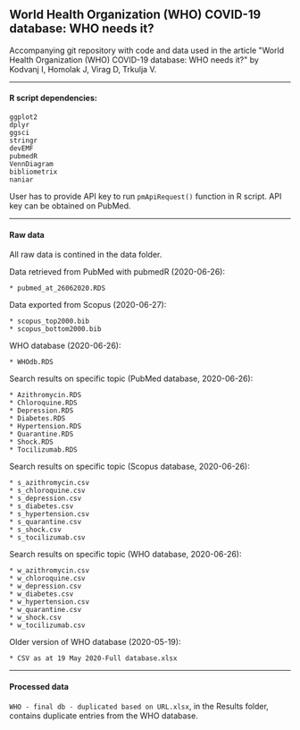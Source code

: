 ## World Health Organization (WHO) COVID-19 database: WHO needs it?

Accompanying git repository with code and data used in the article "World Health Organization (WHO) COVID-19 database: WHO needs it?" by Kodvanj I, Homolak J, Virag D, Trkulja V. 

-----

#### R script dependencies:
    ggplot2
    dplyr
    ggsci
    stringr
    devEMF
    pubmedR
    VennDiagram
    bibliometrix
    naniar
    
User has to provide API key to run `pmApiRequest()` function in R script. API key can be obtained on PubMed.

-----

#### Raw data

All raw data is contined in the data folder. 

Data retrieved from PubMed with pubmedR (2020-06-26):

    * pubmed_at_26062020.RDS

Data exported from Scopus (2020-06-27):

    * scopus_top2000.bib 
    * scopus_bottom2000.bib 

WHO database (2020-06-26):

    * WHOdb.RDS
    
Search results on specific topic (PubMed database, 2020-06-26):

    * Azithromycin.RDS
    * Chloroquine.RDS
    * Depression.RDS
    * Diabetes.RDS
    * Hypertension.RDS
    * Quarantine.RDS
    * Shock.RDS
    * Tocilizumab.RDS

Search results on specific topic (Scopus database, 2020-06-26):

    * s_azithromycin.csv
    * s_chloroquine.csv
    * s_depression.csv
    * s_diabetes.csv
    * s_hypertension.csv
    * s_quarantine.csv
    * s_shock.csv
    * s_tocilizumab.csv

Search results on specific topic (WHO database, 2020-06-26):

    * w_azithromycin.csv
    * w_chloroquine.csv
    * w_depression.csv
    * w_diabetes.csv
    * w_hypertension.csv
    * w_quarantine.csv
    * w_shock.csv
    * w_tocilizumab.csv

Older version of WHO database (2020-05-19):

    * CSV as at 19 May 2020-Full database.xlsx

-----

#### Processed data

`WHO - final db - duplicated based on URL.xlsx`, in the Results folder, contains duplicate entries from the WHO database.


